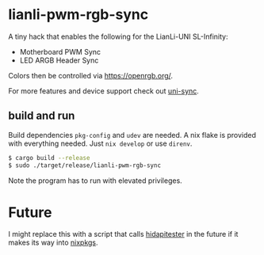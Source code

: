 # lianli-pwm-rgb-sync

A tiny hack that enables the following for the LianLi-UNI SL-Infinity:

- Motherboard PWM Sync
- LED ARGB Header Sync

Colors then be controlled via https://openrgb.org/.

For more features and device support check out [uni-sync](https://github.com/EightB1ts/uni-sync).

## build and run

Build dependencies `pkg-config` and `udev` are needed. A nix flake is provided with everything needed. Just `nix develop` or use `direnv`.

```sh
$ cargo build --release
$ sudo ./target/release/lianli-pwm-rgb-sync
```

Note the program has to run with elevated privileges.

# Future

I might replace this with a script that calls [hidapitester](https://github.com/todbot/hidapitester) in the future if it makes its way into [nixpkgs](https://github.com/NixOS/nixpkgs).
